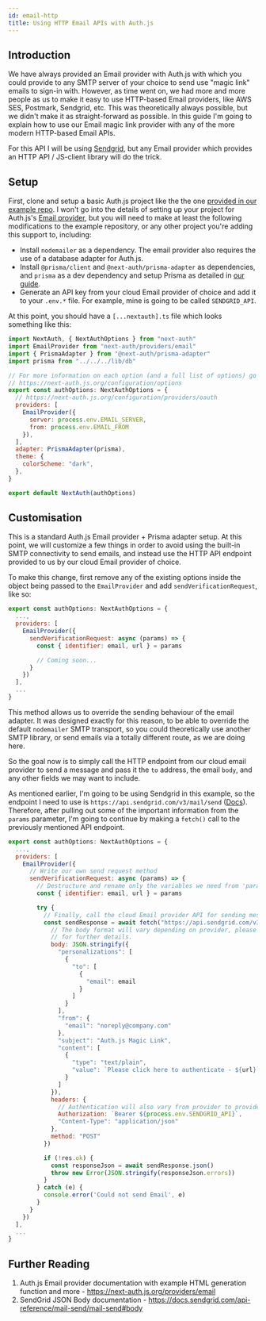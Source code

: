 ```yaml
---
id: email-http
title: Using HTTP Email APIs with Auth.js
---
```


## Introduction

We have always provided an Email provider with Auth.js with which you could provide to any SMTP server of your choice to send use "magic link" emails to sign-in with. However, as time went on, we had more and more people as us to make it easy to use HTTP-based Email providers, like AWS SES, Postmark, Sendgrid, etc. This was theoretically always possible, but we didn't make it as straight-forward as possible. In this guide I'm going to explain how to use our Email magic link provider with any of the more modern HTTP-based Email APIs.

For this API I will be using [Sendgrid](https://sendgrid.com), but any Email provider which provides an HTTP API / JS-client library will do the trick.

## Setup 

First, clone and setup a basic Auth.js project like the the one [provided in our example repo](https://github.com/nextauthjs/next-auth-example.git). I won't go into the details of setting up your project for Auth.js's [Email provider](https://next-auth.js.org/providers/email), but you will need to make at least the following modifications to the example repository, or any other project you're adding this support to, including:

  - Install `nodemailer` as a dependency. The email provider also requires the use of a database adapter for Auth.js.
  - Install `@prisma/client` and `@next-auth/prisma-adapter` as dependencies, and `prisma` as a dev dependency and setup Prisma as detailed in [our guide](https://next-auth.js.org/adapters/prisma).
  - Generate an API key from your cloud Email provider of choice and add it to your `.env.*` file. For example, mine is going to be called `SENDGRID_API`.

At this point, you should have a `[...nextauth].ts` file which looks something like this:

```js title="/src/pages/api/auth/[...nextauth].ts"
import NextAuth, { NextAuthOptions } from "next-auth"
import EmailProvider from "next-auth/providers/email"
import { PrismaAdapter } from "@next-auth/prisma-adapter"
import prisma from "../../../lib/db"

// For more information on each option (and a full list of options) go to
// https://next-auth.js.org/configuration/options
export const authOptions: NextAuthOptions = {
  // https://next-auth.js.org/configuration/providers/oauth
  providers: [
    EmailProvider({
      server: process.env.EMAIL_SERVER,
      from: process.env.EMAIL_FROM
    }),
  ],
  adapter: PrismaAdapter(prisma),
  theme: {
    colorScheme: "dark",
  },
}

export default NextAuth(authOptions)
```

## Customisation

This is a standard Auth.js Email provider + Prisma adapter setup. At this point, we will customize a few things in order to avoid using the built-in SMTP connectivity to send emails, and instead use the HTTP API endpoint provided to us by our cloud Email provider of choice.

To make this change, first remove any of the existing options inside the object being passed to the `EmailProvider` and add `sendVerificationRequest`, like so:

```js title="/src/pages/api/auth/[...nextauth].ts"
export const authOptions: NextAuthOptions = {
  ...,
  providers: [
    EmailProvider({
      sendVerificationRequest: async (params) => {
        const { identifier: email, url } = params

        // Coming soon...
      }
    })
  ],
  ...
}
```

This method allows us to override the sending behaviour of the email adapter. It was designed exactly for this reason, to be able to override the default `nodemailer` SMTP transport, so you could theoretically use another SMTP library, or send emails via a totally different route, as we are doing here.

So the goal now is to simply call the HTTP endpoint from our cloud email provider to send a message and pass it the `to` address, the email `body`, and any other fields we may want to include.

As mentioned earlier, I'm going to be using Sendgrid in this example, so the endpoint I need to use is `https://api.sendgrid.com/v3/mail/send` ([Docs](https://docs.sendgrid.com/for-developers/sending-email/api-getting-started)). Therefore, after pulling out some of the important information from the `params` parameter, I'm going to continue by making a `fetch()` call to the previously mentioned API endpoint.

```js title="/src/pages/api/auth/[...nextauth].ts"
export const authOptions: NextAuthOptions = {
  ...,
  providers: [
    EmailProvider({
      // Write our own send request method
      sendVerificationRequest: async (params) => {
        // Destructure and rename only the variables we need from 'params'
        const { identifier: email, url } = params

        try {
          // Finally, call the cloud Email provider API for sending messages
          const sendResponse = await fetch("https://api.sendgrid.com/v3/mail/send", {
            // The body format will vary depending on provider, please see their documentation
            // for further details.
            body: JSON.stringify({
              "personalizations": [
                {
                  "to": [
                    {
                      "email": email
                    }
                  ]
                }
              ],
              "from": {
                "email": "noreply@company.com"
              },
              "subject": "Auth.js Magic Link",
              "content": [
                {
                  "type": "text/plain",
                  "value": `Please click here to authenticate - ${url}`
                }
              ]
            }),
            headers: {
              // Authentication will also vary from provider to provider, please see their docs.
              Authorization: `Bearer ${process.env.SENDGRID_API}`,
              "Content-Type": "application/json"
            },
            method: "POST"
          })

          if (!res.ok) {
            const responseJson = await sendResponse.json()
            throw new Error(JSON.stringify(responseJson.errors))
          }
        } catch (e) {
          console.error('Could not send Email', e)
        }
      }
    })
  ],
  ...
}
```

## Further Reading

1. Auth.js Email provider documentation with example HTML generation function and more - https://next-auth.js.org/providers/email
2. SendGrid JSON Body documentation - https://docs.sendgrid.com/api-reference/mail-send/mail-send#body
